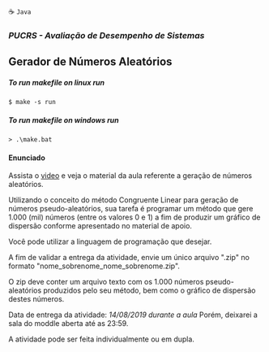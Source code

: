 :coffee: `Java`

### _PUCRS - Avaliação de Desempenho de Sistemas_
## Gerador de Números Aleatórios 

##### To run makefile on linux run
    
    $ make -s run

##### To run makefile on windows run
    
    > .\make.bat

#### Enunciado

Assista o [video](https://www.dropbox.com/s/hus48qe9gkej8xk/Gera%C3%A7%C3%A3o%20de%20n%C3%BAmeros%20pseudo-aleat%C3%B3rios.mp4?dl=0) e veja o material da aula referente a geração de números aleatórios.

Utilizando o conceito do método Congruente Linear para geração de números pseudo-aleatórios, sua tarefa é programar um método que gere 1.000 (mil) números (entre os valores 0 e 1) a fim de produzir um gráfico de dispersão conforme apresentado no material de apoio.

Você pode utilizar a linguagem de programação que desejar.

A fim de validar a entrega da atividade, envie um único arquivo ".zip" no formato "nome_sobrenome_nome_sobrenome.zip".

O zip deve conter um arquivo texto com os 1.000 números pseudo-aleatórios produzidos pelo seu método, bem como o gráfico de dispersão destes números.

Data de entrega da atividade: *14/08/2019 durante a aula* Porém, deixarei a sala do moddle aberta até as 23:59.

A atividade pode ser feita individualmente ou em dupla.